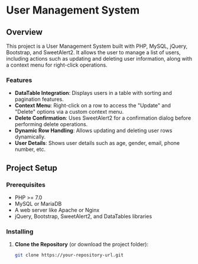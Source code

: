# User Management System

## Overview

This project is a User Management System built with PHP, MySQL, jQuery, Bootstrap, and SweetAlert2. It allows the user to manage a list of users, including actions such as updating and deleting user information, along with a context menu for right-click operations.

### Features
- **DataTable Integration**: Displays users in a table with sorting and pagination features.
- **Context Menu**: Right-click on a row to access the "Update" and "Delete" options via a custom context menu.
- **Delete Confirmation**: Uses SweetAlert2 for a confirmation dialog before performing delete operations.
- **Dynamic Row Handling**: Allows updating and deleting user rows dynamically.
- **User Details**: Shows user details such as age, gender, email, phone number, etc.

## Project Setup

### Prerequisites
- PHP >= 7.0
- MySQL or MariaDB
- A web server like Apache or Nginx
- jQuery, Bootstrap, SweetAlert2, and DataTables libraries

### Installing

1. **Clone the Repository** (or download the project folder):

   ```bash
   git clone https://your-repository-url.git
